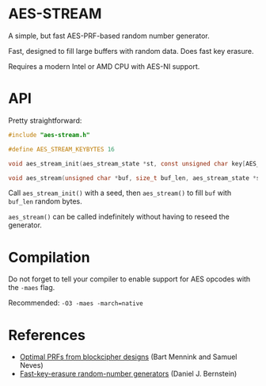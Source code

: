 AES-STREAM
==========

A simple, but fast AES-PRF-based random number generator.

Fast, designed to fill large buffers with random data.
Does fast key erasure.

Requires a modern Intel or AMD CPU with AES-NI support.

API
===

Pretty straightforward:

```c
#include "aes-stream.h"

#define AES_STREAM_KEYBYTES 16

void aes_stream_init(aes_stream_state *st, const unsigned char key[AES_STREAM_KEYBYTES]);

void aes_stream(unsigned char *buf, size_t buf_len, aes_stream_state *st);
```

Call `aes_stream_init()` with a seed, then `aes_stream()` to fill
`buf` with `buf_len` random bytes.

`aes_stream()` can be called indefinitely without having to reseed the
generator.

Compilation
===========

Do not forget to tell your compiler to enable support for AES opcodes
with the `-maes` flag.

Recommended: `-O3 -maes -march=native`

References
==========

* [Optimal PRFs from blockcipher designs](https://eprint.iacr.org/2017/812.pdf)
(Bart Mennink and Samuel Neves)
* [Fast-key-erasure random-number generators](https://blog.cr.yp.to/20170723-random.html)
(Daniel J. Bernstein)
